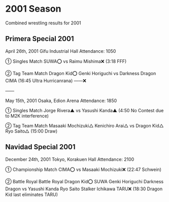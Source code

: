 # 2001 Season

Combined wrestling results for 2001

## Primera Special 2001

April 26th, 2001
Gifu Industrial Hall
Attendance: 1050

① Singles Match
SUWA⭕️
vs
Raimu Mishima❌
(3:18 FFF)

② Tag Team Match
Dragon Kid⭕️
Genki Horiguchi
vs
Darkness Dragon
CIMA (16:45 Ultra Hurricanrana) ——❌

——

May 15th, 2001
Osaka, Edion Arena
Attendance: 1850

① Singles Match
Jorge Rivera▲
vs
Yasushi Kanda▲
(4:50 No Contest due to M2K interference)

② Tag Team Match
Masaaki Mochizuki△
Kenichiro Arai△
vs
Dragon Kid△
Ryo Saito△
(15:00 Draw)


## Navidad Special 2001

December 24th, 2001
Tokyo, Korakuen Hall
Attendance: 2100

① Championship Match
CIMA⭕️
vs
Masaaki Mochizuki❌
(22:47 Schwein)

② Battle Royal
Battle Royal Dragon Kid⭕️
SUWA
Genki Horiguchi
Darkness Dragon
vs
Yasushi Kanda
Ryo Saito
Stalker Ichikawa
TARU❌
(18:30 Dragon Kid last eliminates TARU)

